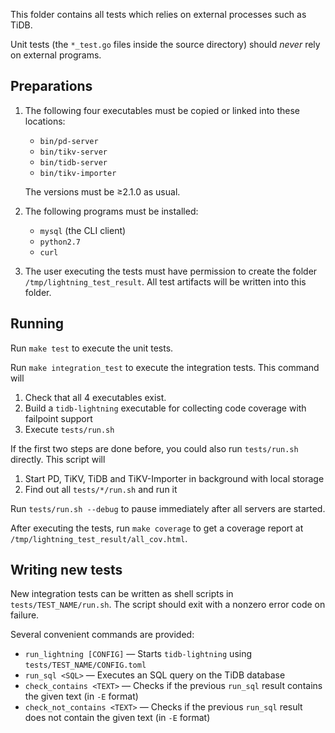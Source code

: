 This folder contains all tests which relies on external processes such as TiDB.

Unit tests (the `*_test.go` files inside the source directory) should *never* rely on external
programs.

## Preparations

1. The following four executables must be copied or linked into these locations:

    * `bin/pd-server`
    * `bin/tikv-server`
    * `bin/tidb-server`
    * `bin/tikv-importer`

    The versions must be ≥2.1.0 as usual.

2. The following programs must be installed:

    * `mysql` (the CLI client)
    * `python2.7`
    * `curl`

3. The user executing the tests must have permission to create the folder
    `/tmp/lightning_test_result`. All test artifacts will be written into this folder.

## Running

Run `make test` to execute the unit tests.

Run `make integration_test` to execute the integration tests. This command will

1. Check that all 4 executables exist.
2. Build a `tidb-lightning` executable for collecting code coverage with failpoint support
3. Execute `tests/run.sh`

If the first two steps are done before, you could also run `tests/run.sh` directly.
This script will

1. Start PD, TiKV, TiDB and TiKV-Importer in background with local storage
2. Find out all `tests/*/run.sh` and run it

Run `tests/run.sh --debug` to pause immediately after all servers are started.

After executing the tests, run `make coverage` to get a coverage report at
`/tmp/lightning_test_result/all_cov.html`.

## Writing new tests

New integration tests can be written as shell scripts in `tests/TEST_NAME/run.sh`.
The script should exit with a nonzero error code on failure.

Several convenient commands are provided:

* `run_lightning [CONFIG]` — Starts `tidb-lightning` using `tests/TEST_NAME/CONFIG.toml`
* `run_sql <SQL>` — Executes an SQL query on the TiDB database
* `check_contains <TEXT>` — Checks if the previous `run_sql` result contains the given text
    (in `-E` format)
* `check_not_contains <TEXT>` — Checks if the previous `run_sql` result does not contain the given
    text (in `-E` format)
